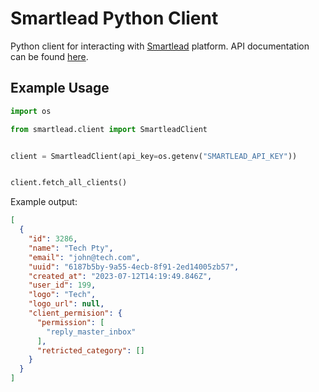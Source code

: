 # Smartlead Python Client

Python client for interacting with [Smartlead](https://www.smartlead.ai/) platform. 
API documentation can be found [here](https://help.smartlead.ai/API-Documentation-a0d223bdd3154a77b3735497aad9419f).

## Example Usage

```python
import os

from smartlead.client import SmartleadClient


client = SmartleadClient(api_key=os.getenv("SMARTLEAD_API_KEY"))


client.fetch_all_clients()
```
Example output:
```json
[
  {
    "id": 3286, 
    "name": "Tech Pty", 
    "email": "john@tech.com",
    "uuid": "6187b5by-9a55-4ecb-8f91-2ed14005zb57",
    "created_at": "2023-07-12T14:19:49.846Z",
    "user_id": 199,
    "logo": "Tech",
    "logo_url": null,
    "client_permision": {
      "permission": [
        "reply_master_inbox"
      ],
      "retricted_category": []
    }
  }
]
```